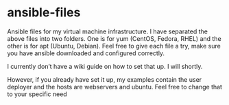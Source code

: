 # ansible-files

Ansible files for my virtual machine infrastructure. I have separated the above files into two folders. 
One is for yum (CentOS, Fedora, RHEL) and the other is for apt (Ubuntu, Debian). Feel free to give each file a try, make sure you have ansible downloaded and configured correctly. 

I currently don’t have a wiki guide on how to set that up. I will shortly. 

However, if you already have set it up, my examples contain the user deployer and the hosts are webservers and ubuntu. Feel free to change that to your specific need 


